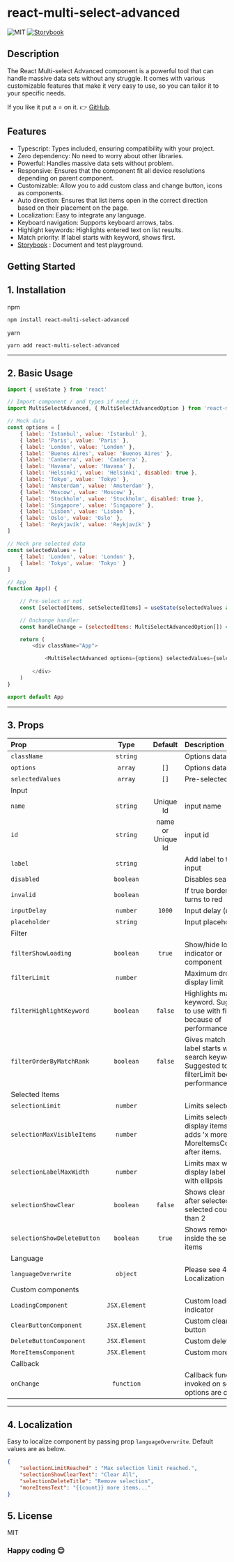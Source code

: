 # react-multi-select-advanced


![MIT](https://img.shields.io/github/license/senerdude/react-multi-select-advanced)
[![Storybook](https://cdn.jsdelivr.net/gh/storybookjs/brand@master/badge/badge-storybook.svg)](https://react-multi-select-component.pages.dev/)

## Description   

The React Multi-select Advanced component is a powerful tool that can handle massive data sets without any struggle.
It comes with various customizable features that make it very easy to use, so you can tailor it to your specific needs.

If you like it put a ⭐ on it. 👉 [GitHub](https://github.com/senerdude/react-multi-select-advanced).

## Features

- Typescript: Types included, ensuring compatibility with your project.
- Zero dependency: No need to worry about other libraries.
- Powerful: Handles massive data sets without problem.
- Responsive: Ensures that the component fit all device resolutions depending on parent component.
- Customizable: Allow you to add custom class and change button, icons as components.
- Auto direction: Ensures that list items open in the correct direction based on their placement on the page.
- Localization: Easy to integrate any language.
- Keyboard navigation: Supports keyboard arrows, tabs.
- Highlight keywords: Highlights entered text on list results.
- Match priority: If label starts with keyword, shows first.
- [Storybook](https://lifetoweb.com/react-multi-select-advanced/) : Document and test playground.

## Getting Started 

## 1. Installation

npm
```
npm install react-multi-select-advanced
```

yarn
```
yarn add react-multi-select-advanced
```

----

## 2. Basic Usage

```js
import { useState } from 'react'

// Import component / and types if need it.
import MultiSelectAdvanced, { MultiSelectAdvancedOption } from 'react-multi-select-advanced'

// Mock data
const options = [
	{ label: 'Istanbul', value: 'Istanbul' },
	{ label: 'Paris', value: 'Paris' },
	{ label: 'London', value: 'London' },
	{ label: 'Buenos Aires', value: 'Buenos Aires' },
	{ label: 'Canberra', value: 'Canberra' },
	{ label: 'Havana', value: 'Havana' },
	{ label: 'Helsinki', value: 'Helsinki', disabled: true },
	{ label: 'Tokyo', value: 'Tokyo' },
	{ label: 'Amsterdam', value: 'Amsterdam' },
	{ label: 'Moscow', value: 'Moscow' },
	{ label: 'Stockholm', value: 'Stockholm', disabled: true },
	{ label: 'Singapore', value: 'Singapore' },
	{ label: 'Lisbon', value: 'Lisbon' },
	{ label: 'Oslo', value: 'Oslo' },
	{ label: 'Reykjavík', value: 'Reykjavík' }
]

// Mock pre selected data
const selectedValues = [
	{ label: 'London', value: 'London' },
	{ label: 'Tokyo', value: 'Tokyo' }
]

// App
function App() {

	// Pre-select or not
	const [selectedItems, setSelectedItems] = useState(selectedValues as MultiSelectAdvancedOption[])

	// Onchange handler
	const handleChange = (selectedItems: MultiSelectAdvancedOption[]) => setSelectedItems(selectedItems)

	return (
		<div className="App">

			<MultiSelectAdvanced options={options} selectedValues={selectedItems} onChange={handleChange} />
		
		</div>
  	)
}

export default App
```

----

## 3. Props

| Prop  | Type  | Default | Description |
|:--------- | :---: | :---:   |:----  |
| `className` | `string` |  | Options data
| `options` | `array` | `[]` | Options data
| `selectedValues` | `array` | `[]` | Pre-selected options
| Input
| `name` | `string` | Unique Id | input name
| `id` | `string` | name or Unique Id | input id
| `label` | `string` |  | Add label to top of input
| `disabled` | `boolean` |  | Disables search input
| `invalid` | `boolean` |  | If true border color turns to red
| `inputDelay` | `number` | `1000` | Input delay (ms)
| `placeholder` | `string` |  | Input placeholder
| Filter
| `filterShowLoading` | `boolean` | `true` | Show/hide loading indicator or component
| `filterLimit` | `number` | | Maximum dropdown display limit
| `filterHighlightKeyword` | `boolean` | `false` | Highlights matching keyword. Suggested to use with filterLimit because of performance.
| `filterOrderByMatchRank` | `boolean` | `false` | Gives match score if label starts with search keyword. Suggested to use with filterLimit because of performance.
| Selected Items
| `selectionLimit` | `number` |  | Limits selected items
| `selectionMaxVisibleItems` | `number` |  | Limits selected display items and adds 'x more..' or MoreItemsComponent after items.
| `selectionLabelMaxWidth` | `number` | | Limits max width of display label and wrap with ellipsis
| `selectionShowClear` | `boolean` | `false` | Shows clear all button after selected items if selected count more than 2
| `selectionShowDeleteButton` | `boolean` | `true` | Shows remove button inside the selected items
| Language
| `languageOverwrite` | `object` | | Please see 4. Localization
| Custom components 
| `LoadingComponent` | `JSX.Element` | | Custom loading indicator
| `ClearButtonComponent` | `JSX.Element` | | Custom clear all button
| `DeleteButtonComponent` | `JSX.Element` | | Custom delete button
| `MoreItemsComponent` | `JSX.Element` | | Custom more items
| Callback
| `onChange` | `function` |  | Callback function will invoked on selected options are changed.
----

## 4. Localization

Easy to localize component by passing prop `languageOverwrite`. Default values are as below.

```json
{
	"selectionLimitReached" : "Max selection limit reached.", 
	"selectionShowClearText": "Clear All", 
	"selectionDeleteTitle": "Remove selection", 
	"moreItemsText": "{{count}} more items..." 
}
```

## 5. License

MIT

### Happy coding 😊
